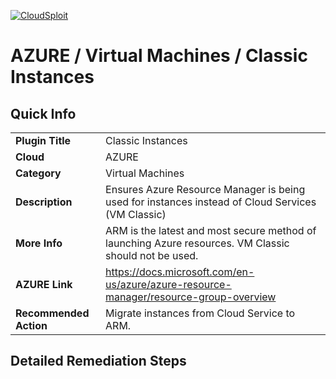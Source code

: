 [![CloudSploit](https://cloudsploit.com/img/logo-new-big-text-100.png "CloudSploit")](https://cloudsploit.com)

# AZURE / Virtual Machines / Classic Instances

## Quick Info

| | |
|-|-|
| **Plugin Title** | Classic Instances |
| **Cloud** | AZURE |
| **Category** | Virtual Machines |
| **Description** | Ensures Azure Resource Manager is being used for instances instead of Cloud Services (VM Classic) |
| **More Info** | ARM is the latest and most secure method of launching Azure resources. VM Classic should not be used. |
| **AZURE Link** | https://docs.microsoft.com/en-us/azure/azure-resource-manager/resource-group-overview |
| **Recommended Action** | Migrate instances from Cloud Service to ARM. |

## Detailed Remediation Steps


